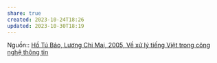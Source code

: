 ```yaml
---
share: true
created: 2023-10-24T18:26
updated: 2023-10-30T18:19
---
```

Nguồn:: [Hồ Tú Bảo, Lương Chi Mai, 2005, Về xử lý tiếng Việt trong công nghệ thông tin](http://www.jaist.ac.jp/~bao/Writings/VLSPwhitepaper%20-%20Final.pdf)
